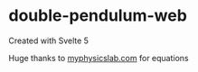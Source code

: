 # double-pendulum-web

Created with Svelte 5

Huge thanks to [myphysicslab.com](https://www.myphysicslab.com/pendulum/double-pendulum-en.html) for equations
